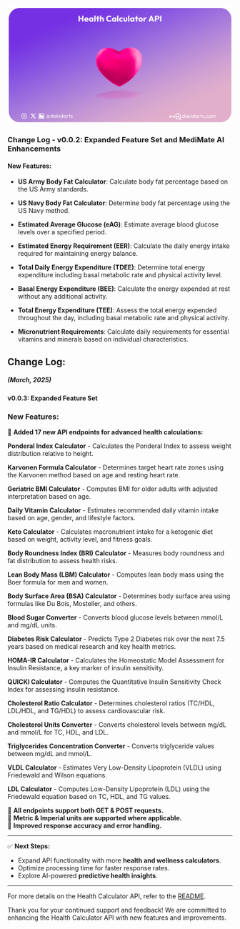 ![Health Calculator API Logo](assets/cover.png)

### Change Log - v0.0.2: Expanded Feature Set and MediMate AI Enhancements

#### New Features:

- **US Army Body Fat Calculator**: Calculate body fat percentage based on the US Army standards.
  
- **US Navy Body Fat Calculator**: Determine body fat percentage using the US Navy method.

- **Estimated Average Glucose (eAG)**: Estimate average blood glucose levels over a specified period.

- **Estimated Energy Requirement (EER)**: Calculate the daily energy intake required for maintaining energy balance.

- **Total Daily Energy Expenditure (TDEE)**: Determine total energy expenditure including basal metabolic rate and physical activity level.

- **Basal Energy Expenditure (BEE)**: Calculate the energy expended at rest without any additional activity.

- **Total Energy Expenditure (TEE)**: Assess the total energy expended throughout the day, including basal metabolic rate and physical activity.

- **Micronutrient Requirements**: Calculate daily requirements for essential vitamins and minerals based on individual characteristics.



## Change Log:

##### (March, 2025)  

#### v0.0.3: Expanded Feature Set  

### New Features:  

🚀 **Added 17 new API endpoints for advanced health calculations:**  

**Ponderal Index Calculator** - Calculates the Ponderal Index to assess weight distribution relative to height.

**Karvonen Formula Calculator** - Determines target heart rate zones using the Karvonen method based on age and resting heart rate.

**Geriatric BMI Calculator** - Computes BMI for older adults with adjusted interpretation based on age.

**Daily Vitamin Calculator** - Estimates recommended daily vitamin intake based on age, gender, and lifestyle factors.

**Keto Calculator** - Calculates macronutrient intake for a ketogenic diet based on weight, activity level, and fitness goals.

**Body Roundness Index (BRI) Calculator** - Measures body roundness and fat distribution to assess health risks.

**Lean Body Mass (LBM) Calculator** - Computes lean body mass using the Boer formula for men and women.

**Body Surface Area (BSA) Calculator** - Determines body surface area using formulas like Du Bois, Mosteller, and others.

**Blood Sugar Converter** - Converts blood glucose levels between mmol/L and mg/dL units.

**Diabetes Risk Calculator** - Predicts Type 2 Diabetes risk over the next 7.5 years based on medical research and key health metrics.

**HOMA-IR Calculator** - Calculates the Homeostatic Model Assessment for Insulin Resistance, a key marker of insulin sensitivity.

**QUICKI Calculator** - Computes the Quantitative Insulin Sensitivity Check Index for assessing insulin resistance.

**Cholesterol Ratio Calculator** - Determines cholesterol ratios (TC/HDL, LDL/HDL, and TG/HDL) to assess cardiovascular risk.

**Cholesterol Units Converter** - Converts cholesterol levels between mg/dL and mmol/L for TC, HDL, and LDL.

**Triglycerides Concentration Converter** - Converts triglyceride values between mg/dL and mmol/L.

**VLDL Calculator** - Estimates Very Low-Density Lipoprotein (VLDL) using Friedewald and Wilson equations.

**LDL Calculator** - Computes Low-Density Lipoprotein (LDL) using the Friedewald equation based on TC, HDL, and TG values. 

🔹 **All endpoints support both GET & POST requests.**  
🔹 **Metric & Imperial units are supported where applicable.**  
🔹 **Improved response accuracy and error handling.**  

---

✅ **Next Steps:**  
- Expand API functionality with more **health and wellness calculators**.  
- Optimize processing time for faster response rates.  
- Explore AI-powered **predictive health insights**.  

---

For more details on the Health Calculator API, refer to the [README](https://github.com/dakidarts/health-calculator-api/blob/main/README.md).

Thank you for your continued support and feedback! We are committed to enhancing the Health Calculator API with new features and improvements.
